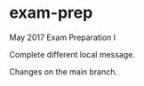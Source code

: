 # exam-prep
May 2017 Exam Preparation I

Complete different local message.

Changes on the main branch.
